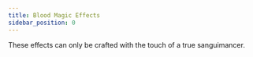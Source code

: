 ```yaml
---
title: Blood Magic Effects
sidebar_position: 0
---
```


These effects can only be crafted with the touch of a true sanguimancer.
